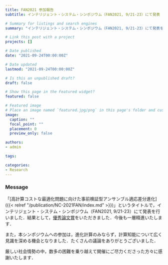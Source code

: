 ```yaml
---
title: FAN2021 参加報告
subtitle: インテリジェント・システム・シンポジウム（FAN2021, 9/21-23）にて発表

# Summary for listings and search engines
summary: "インテリジェント・システム・シンポジウム（FAN2021, 9/21-23）にて発表を行い，優秀論文賞をいただきました．開催にご尽力くださった方々に感謝いたします．"

# Link this post with a project
projects: []

# Date published
date: "2021-09-24T00:00:00Z"

# Date updated
lastmod: "2021-09-24T00:00:00Z"

# Is this an unpublished draft?
draft: false

# Show this page in the Featured widget?
featured: false

# Featured image
# Place an image named `featured.jpg/png` in this page's folder and customize its options here.
image:
  caption: ""
  focal_point: ""
  placement: 0
  preview_only: false

authors:
- admin

tags:

categories:
- Research
---
```


### Message

「[高計算コストな最適化問題に向けた事前検証型アンサンブル適応差分進化]({{< relref "/publication/NC-2021FAN/index.md" >}})」というタイトルで，インテリジェント・システム・シンポジウム（FAN2021, 9/21-23）にて発表を行いました．結果として，[優秀論文賞](https://sites.google.com/view/fan2021online/%E8%A1%A8%E5%BD%B0)をいただきました．今後も一層精進いたします．

また，本シンポジウムへの参加は，進化計算のみならず，計算知能について広く見識を深める機会となりました．たくさんの議論をありがとうございました．

厳しい社会情勢の中，数多の困難を乗り越えて開催にご尽力くださった方々に感謝いたします．
